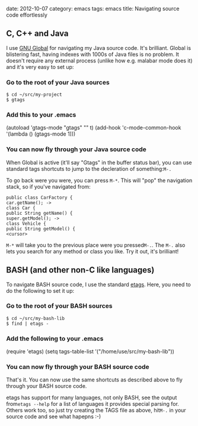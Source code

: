 date:    2012-10-07
category: emacs
tags: emacs
title: Navigating source code effortlessly

## C, C++ and Java

I use <a href="http://gnu.org/software/global">GNU Global</a>
for navigating my Java source code. It's brilliant. Global is
blistering fast, having indexes with 1000s of Java files is no
problem. It doesn't require any external process (unlike how
e.g. malabar mode does it) and it's very easy to set up:

### Go to the root of your Java sources

    $ cd ~/src/my-project
    $ gtags


### Add this to your .emacs

(autoload 'gtags-mode "gtags" "" t)
(add-hook 'c-mode-common-hook
'(lambda ()
(gtags-mode 1)))


### You can now fly through your Java source code

When Global is active (it'll say "Gtags" in the buffer status
bar), you can use standard tags shortcuts to jump to the
decleration of something:```M-.```


To go back were you were, you can press
```M-*```. This will "pop" the navigation stack, so if
you've navigated from:


    public class CarFactory {
    car.getName(); ->
    class Car {
    public String getName() {
    super.getModel(); ->
    class Vehicle {
    public String getModel() {
    <cursor>


```M-*``` will take you to the previous place were you
pressed```M-.```. The
```M-.``` also lets you
search for any method or class you like. Try it out, it's
brilliant!

<h2><a name="bash">BASH (and other non-C like languages)</a></h2>

To navigate BASH source code, I use the standard <a
href="http://www.emacswiki.org/emacs/EmacsTags">etags</a>. Here,
you need to do the following to set it up:

### Go to the root of your BASH sources

    $ cd ~/src/my-bash-lib
    $ find | etags -


### Add the following to your .emacs

(require 'etags)
(setq tags-table-list '("/home/use/src/my-bash-lib"))


### You can now fly through your BASH source code

That's it. You can now use the same shortcuts as described
above to fly through your BASH source code.


etags has support for many languages, not only BASH, see the
output from```etags --help``` for a list of languages
it provides special parsing for. Others work too, so just try
creating the TAGS file as above, hit```M-.``` in your
source code and see what hapepns :-)

